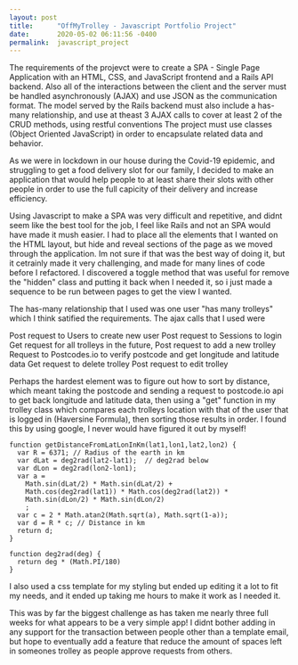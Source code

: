 ```yaml
---
layout: post
title:      "OffMyTrolley - Javascript Portfolio Project"
date:       2020-05-02 06:11:56 -0400
permalink:  javascript_project
---
```



The requirements of the projevct were to create a SPA - Single Page Application with an HTML, CSS, and JavaScript frontend and a Rails API backend. Also all of the interactions between the client and the server must be handled asynchronously (AJAX) and use JSON as the communication format. The model served by the Rails backend must also include a has-many relationship, and use at theast 3 AJAX calls to cover at least 2 of the CRUD methods, using restful conventions  The project must use classes (Object Oriented JavaScript) in order to encapsulate related data and behavior.

As we were in lockdown in our house during the Covid-19 epidemic, and struggling to get a food delivery slot for our family, I decided to make an application that would help people to at least share their slots with other people in order to use the full capicity of their delivery and increase efficiency.  

Using Javascript to make a SPA was very difficult and repetitive, and didnt seem like the best tool for the job, I feel like Rails and not an SPA would have made it mush easier. I had to place all the elements that I wanted on the HTML layout, but hide and reveal sections of the page as we moved through the application. Im not sure if that was the best way of doing it, but it cetrainly made it very challenging, and made for many lines of code before I refactored. I discovered a toggle method that was useful for remove the "hidden" class and putting it back when I needed it, so i just made a sequence to be run between pages to get the view I wanted.

The has-many relationship that I used was one user "has many trolleys" which I think satified the requirements. The ajax calls that I used were

Post request to Users to create new user
Post request to Sessions to login
Get request for all trolleys in the future,
Post request to add a new trolley
Request to Postcodes.io to verify postcode and get longitude and latitude data
Get request to delete trolley
Post request to edit trolley

Perhaps the hardest element was to figure out how to sort by distance, which meant taking the postcode and sending a request to postcode.io api to get back longitude and latitude data, then using a "get" function in my trolley class which compares each trolleys location with that of the user that is logged in (Haversine Formula), then sorting those results in order. I found this by using google, I never would have figured it out by myself!

```
function getDistanceFromLatLonInKm(lat1,lon1,lat2,lon2) {
  var R = 6371; // Radius of the earth in km
  var dLat = deg2rad(lat2-lat1);  // deg2rad below
  var dLon = deg2rad(lon2-lon1); 
  var a = 
    Math.sin(dLat/2) * Math.sin(dLat/2) +
    Math.cos(deg2rad(lat1)) * Math.cos(deg2rad(lat2)) * 
    Math.sin(dLon/2) * Math.sin(dLon/2)
    ; 
  var c = 2 * Math.atan2(Math.sqrt(a), Math.sqrt(1-a)); 
  var d = R * c; // Distance in km
  return d;
}

function deg2rad(deg) {
  return deg * (Math.PI/180)
}
```

I also used a css template for my styling but ended up editing it a lot to fit my needs, and it ended up taking me hours to make it work as I needed it.

This was by far the biggest challenge as has taken me nearly three full weeks for what appears to be a very simple app! I didnt bother adding in any support for the transaction between people other than a template email, but hope to eventually add a feature that reduce the amount of spaces left in someones trolley as people approve requests from others.


